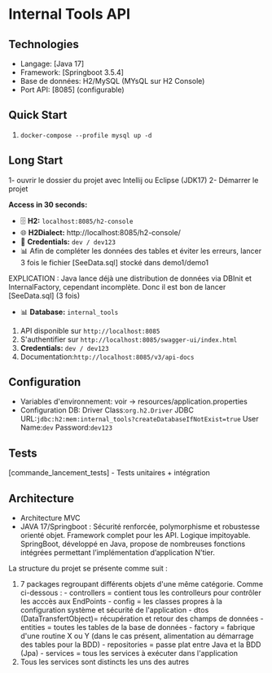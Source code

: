 # Internal Tools API

## Technologies
- Langage: [Java 17]
- Framework: [Springboot 3.5.4] 
- Base de données: H2/MySQL (MYsQL sur H2 Console)
- Port API: [8085] (configurable)

## Quick Start

1. `docker-compose --profile mysql up -d` 

## Long Start
1- ouvrir le dossier du projet avec Intellij ou Eclipse (JDK17)
2- Démarrer le projet

**Access in 30 seconds:**
- 🗄️ **H2:** `localhost:8085/h2-console`
- 🌐 **H2Dialect:** http://localhost:8085/h2-console/
- 👤 **Credentials:** `dev / dev123`
- 📊 Afin de compléter les données des tables et éviter les erreurs, lancer 3 fois le fichier [SeeData.sql] stocké dans demo1/demo1

EXPLICATION :
Java lance déjà une distribution de données via DBInit et InternalFactory, cependant incomplète. Donc il est bon de lancer [SeeData.sql] (3 fois)

- 📊 **Database:** `internal_tools`
1. API disponible sur `http://localhost:8085`
2. S'authentifier sur `http://localhost:8085/swagger-ui/index.html`
3. **Credentials:** `dev / dev123`
4. Documentation:`http://localhost:8085/v3/api-docs`


## Configuration
- Variables d'environnement: voir -> resources/application.properties
- Configuration DB: 
    Driver Class:`org.h2.Driver`
    JDBC URL:`jdbc:h2:mem:internal_tools?createDatabaseIfNotExist=true`
    User Name:`dev`
    Password:`dev123`

## Tests  
[commande_lancement_tests] - Tests unitaires + intégration

## Architecture
- Architecture MVC
- JAVA 17/Springboot : Sécurité renforcée, polymorphisme et robustesse orienté objet. Framework complet pour les API. Logique impitoyable.
SpringBoot, développé en Java, propose de nombreuses fonctions intégrées permettant l’implémentation d’application N’tier.

La structure du projet se présente comme suit :
1. 7 packages regroupant différents objets d'une même catégorie. Comme ci-dessous :
        - controllers = contient tous les controlleurs pour contrôler les acccès aux EndPoints
        - config = les classes propres à la configuration système et sécurité de l'application
        - dtos (DataTransfertObject)= récupération et retour des champs de données
        - entities = toutes les tables de la base de données
        - factory = fabrique d'une routine X ou Y (dans le cas présent, alimentation au démarrage des tables pour la BDD)
        - repositories = passe plat entre Java et la BDD (Jpa)
        - services = tous les services à exécuter dans l'application
2. Tous les services sont distincts les uns des autres


